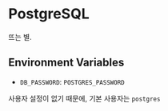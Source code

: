# PostgreSQL

뜨는 별.

## Environment Variables

- `DB_PASSWORD`: `POSTGRES_PASSWORD`

사용자 설정이 없기 때문에, 기본 사용자는 `postgres`
